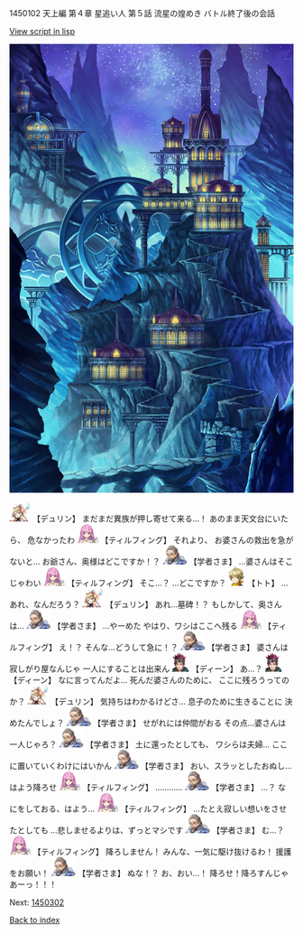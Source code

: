 1450102 天上編 第４章 星追い人 第５話 流星の煌めき バトル終了後の会話

[View script in lisp](../scripts/1450102.txt)

![004_observatory.png](../images/backgrounds/004_observatory.png)

<img src="../images/units/0.png" alt="0.png" height="34"/>
【デュリン】
まだまだ異族が押し寄せて来る…！
あのまま天文台にいたら、
危なかったわ

<img src="../images/units/24.png" alt="24.png" height="34"/>
【ティルフィング】
それより、
お婆さんの救出を急がないと…
お爺さん、奥様はどこですか！？

<img src="../images/units/7.png" alt="7.png" height="34"/>
【学者さま】
…婆さんはそこじゃわい

<img src="../images/units/24.png" alt="24.png" height="34"/>
【ティルフィング】
そこ…？
…どこですか？

<img src="../images/units/4.png" alt="4.png" height="34"/>
【トト】
…あれ、なんだろう？

<img src="../images/units/0.png" alt="0.png" height="34"/>
【デュリン】
あれ…墓碑！？
もしかして、奥さんは…

<img src="../images/units/7.png" alt="7.png" height="34"/>
【学者さま】
…やーめた
やはり、ワシはここへ残る

<img src="../images/units/24.png" alt="24.png" height="34"/>
【ティルフィング】
え！？
そんな…どうして急に！？

<img src="../images/units/7.png" alt="7.png" height="34"/>
【学者さま】
婆さんは寂しがり屋なんじゃ
一人にすることは出来ん

<img src="../images/units/6.png" alt="6.png" height="34"/>
【ディーン】
あ…？

<img src="../images/units/6.png" alt="6.png" height="34"/>
【ディーン】
なに言ってんだよ…
死んだ婆さんのために、
ここに残ろうってのか？

<img src="../images/units/0.png" alt="0.png" height="34"/>
【デュリン】
気持ちはわかるけどさ…
息子のために生きることに
決めたんでしょ？

<img src="../images/units/7.png" alt="7.png" height="34"/>
【学者さま】
せがれには仲間がおる
その点…婆さんは一人じゃろ？

<img src="../images/units/7.png" alt="7.png" height="34"/>
【学者さま】
土に還ったとしても、
ワシらは夫婦…
ここに置いていくわけにはいかん

<img src="../images/units/7.png" alt="7.png" height="34"/>
【学者さま】
おい、スラッとしたおぬし…
はよう降ろせ

<img src="../images/units/24.png" alt="24.png" height="34"/>
【ティルフィング】
…………

<img src="../images/units/7.png" alt="7.png" height="34"/>
【学者さま】
…？
なにをしておる、はよう…

<img src="../images/units/24.png" alt="24.png" height="34"/>
【ティルフィング】
…たとえ寂しい想いをさせたとしても
…悲しませるよりは、ずっとマシです

<img src="../images/units/7.png" alt="7.png" height="34"/>
【学者さま】
む…？

<img src="../images/units/24.png" alt="24.png" height="34"/>
【ティルフィング】
降ろしません！
みんな、一気に駆け抜けるわ！
援護をお願い！

<img src="../images/units/7.png" alt="7.png" height="34"/>
【学者さま】
ぬな！？
お、おい…！
降ろせ！降ろすんじゃあーっ！！！

Next: [1450302](1450302.md)

[Back to index](index.md)
